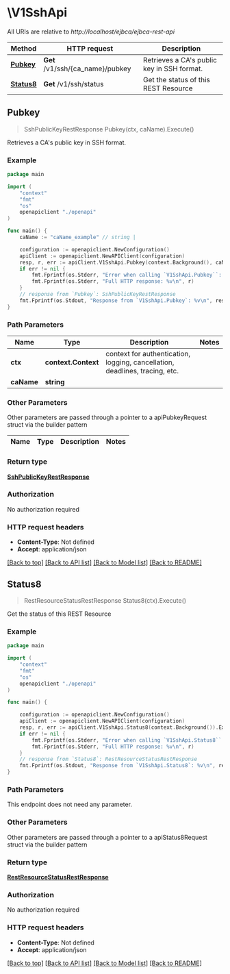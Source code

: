 # \V1SshApi

All URIs are relative to *http://localhost/ejbca/ejbca-rest-api*

Method | HTTP request | Description
------------- | ------------- | -------------
[**Pubkey**](V1SshApi.md#Pubkey) | **Get** /v1/ssh/{ca_name}/pubkey | Retrieves a CA&#39;s public key in SSH format.
[**Status8**](V1SshApi.md#Status8) | **Get** /v1/ssh/status | Get the status of this REST Resource



## Pubkey

> SshPublicKeyRestResponse Pubkey(ctx, caName).Execute()

Retrieves a CA's public key in SSH format.



### Example

```go
package main

import (
    "context"
    "fmt"
    "os"
    openapiclient "./openapi"
)

func main() {
    caName := "caName_example" // string | 

    configuration := openapiclient.NewConfiguration()
    apiClient := openapiclient.NewAPIClient(configuration)
    resp, r, err := apiClient.V1SshApi.Pubkey(context.Background(), caName).Execute()
    if err != nil {
        fmt.Fprintf(os.Stderr, "Error when calling `V1SshApi.Pubkey``: %v\n", err)
        fmt.Fprintf(os.Stderr, "Full HTTP response: %v\n", r)
    }
    // response from `Pubkey`: SshPublicKeyRestResponse
    fmt.Fprintf(os.Stdout, "Response from `V1SshApi.Pubkey`: %v\n", resp)
}
```

### Path Parameters


Name | Type | Description  | Notes
------------- | ------------- | ------------- | -------------
**ctx** | **context.Context** | context for authentication, logging, cancellation, deadlines, tracing, etc.
**caName** | **string** |  | 

### Other Parameters

Other parameters are passed through a pointer to a apiPubkeyRequest struct via the builder pattern


Name | Type | Description  | Notes
------------- | ------------- | ------------- | -------------


### Return type

[**SshPublicKeyRestResponse**](SshPublicKeyRestResponse.md)

### Authorization

No authorization required

### HTTP request headers

- **Content-Type**: Not defined
- **Accept**: application/json

[[Back to top]](#) [[Back to API list]](../README.md#documentation-for-api-endpoints)
[[Back to Model list]](../README.md#documentation-for-models)
[[Back to README]](../README.md)


## Status8

> RestResourceStatusRestResponse Status8(ctx).Execute()

Get the status of this REST Resource



### Example

```go
package main

import (
    "context"
    "fmt"
    "os"
    openapiclient "./openapi"
)

func main() {

    configuration := openapiclient.NewConfiguration()
    apiClient := openapiclient.NewAPIClient(configuration)
    resp, r, err := apiClient.V1SshApi.Status8(context.Background()).Execute()
    if err != nil {
        fmt.Fprintf(os.Stderr, "Error when calling `V1SshApi.Status8``: %v\n", err)
        fmt.Fprintf(os.Stderr, "Full HTTP response: %v\n", r)
    }
    // response from `Status8`: RestResourceStatusRestResponse
    fmt.Fprintf(os.Stdout, "Response from `V1SshApi.Status8`: %v\n", resp)
}
```

### Path Parameters

This endpoint does not need any parameter.

### Other Parameters

Other parameters are passed through a pointer to a apiStatus8Request struct via the builder pattern


### Return type

[**RestResourceStatusRestResponse**](RestResourceStatusRestResponse.md)

### Authorization

No authorization required

### HTTP request headers

- **Content-Type**: Not defined
- **Accept**: application/json

[[Back to top]](#) [[Back to API list]](../README.md#documentation-for-api-endpoints)
[[Back to Model list]](../README.md#documentation-for-models)
[[Back to README]](../README.md)

